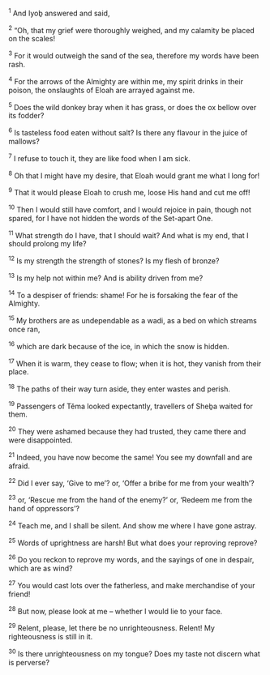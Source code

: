 <sup>1</sup> And Iyoḇ answered and said,

<sup>2</sup> “Oh, that my grief were thoroughly weighed, and my calamity be placed on the scales!

<sup>3</sup> For it would outweigh the sand of the sea, therefore my words have been rash.

<sup>4</sup> For the arrows of the Almighty are within me, my spirit drinks in their poison, the onslaughts of Eloah are arrayed against me.

<sup>5</sup> Does the wild donkey bray when it has grass, or does the ox bellow over its fodder?

<sup>6</sup> Is tasteless food eaten without salt? Is there any flavour in the juice of mallows?

<sup>7</sup> I refuse to touch it, they are like food when I am sick.

<sup>8</sup> Oh that I might have my desire, that Eloah would grant me what I long for!

<sup>9</sup> That it would please Eloah to crush me, loose His hand and cut me off!

<sup>10</sup> Then I would still have comfort, and I would rejoice in pain, though not spared, for I have not hidden the words of the Set-apart One.

<sup>11</sup> What strength do I have, that I should wait? And what is my end, that I should prolong my life?

<sup>12</sup> Is my strength the strength of stones? Is my flesh of bronze?

<sup>13</sup> Is my help not within me? And is ability driven from me?

<sup>14</sup> To a despiser of friends: shame! For he is forsaking the fear of the Almighty.

<sup>15</sup> My brothers are as undependable as a wadi, as a bed on which streams once ran,

<sup>16</sup> which are dark because of the ice, in which the snow is hidden.

<sup>17</sup> When it is warm, they cease to flow; when it is hot, they vanish from their place.

<sup>18</sup> The paths of their way turn aside, they enter wastes and perish.

<sup>19</sup> Passengers of Tĕma looked expectantly, travellers of Sheḇa waited for them.

<sup>20</sup> They were ashamed because they had trusted, they came there and were disappointed.

<sup>21</sup> Indeed, you have now become the same! You see my downfall and are afraid.

<sup>22</sup> Did I ever say, ‘Give to me’? or, ‘Offer a bribe for me from your wealth’?

<sup>23</sup> or, ‘Rescue me from the hand of the enemy?’ or, ‘Redeem me from the hand of oppressors’?

<sup>24</sup> Teach me, and I shall be silent. And show me where I have gone astray.

<sup>25</sup> Words of uprightness are harsh! But what does your reproving reprove?

<sup>26</sup> Do you reckon to reprove my words, and the sayings of one in despair, which are as wind?

<sup>27</sup> You would cast lots over the fatherless, and make merchandise of your friend!

<sup>28</sup> But now, please look at me – whether I would lie to your face.

<sup>29</sup> Relent, please, let there be no unrighteousness. Relent! My righteousness is still in it.

<sup>30</sup> Is there unrighteousness on my tongue? Does my taste not discern what is perverse?

